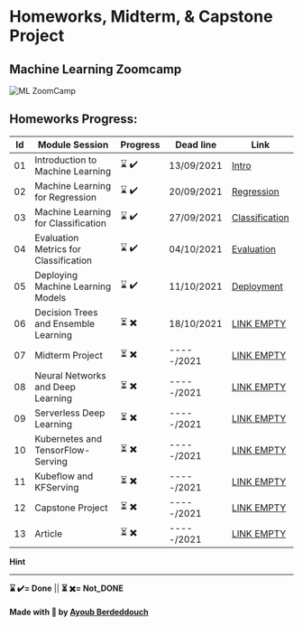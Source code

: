 # Homeworks, Midterm, & Capstone Project

## Machine Learning Zoomcamp


![ML ZoomCamp](https://github.com/alexeygrigorev/mlbookcamp-code/raw/master/images/zoomcamp.jpg)
## Homeworks Progress:
| Id | Module Session                                | Progress | Dead line    | Link               |
|----|-----------------------------------------------|----------|--------------|--------------------|
|01  | Introduction to Machine Learning              | ⌛ ✔️    | 13/09/2021   | [Intro]()         |
|02  | Machine Learning for Regression               | ⌛ ✔️    | 20/09/2021   | [Regression]()|
|03  | Machine Learning for Classification           | ⌛ ✔️    | 27/09/2021   | [Classification]()|
|04  | Evaluation Metrics for Classification         | ⌛ ✔️    | 04/10/2021   | [Evaluation]()|
|05  | Deploying Machine Learning Models             | ⌛ ✔️    | 11/10/2021   | [Deployment]()|
|06  | Decision Trees and Ensemble Learning          | ⏳ ✖️    | 18/10/2021   | [LINK EMPTY]()|
|07  | Midterm Project                               | ⏳ ✖️    | -----/2021   | [LINK EMPTY]()|
|08  | Neural Networks and Deep Learning             | ⏳ ✖️    | -----/2021   | [LINK EMPTY]()|
|09  | Serverless Deep Learning                      | ⏳ ✖️    | -----/2021   | [LINK EMPTY]()|
|10  | Kubernetes and TensorFlow-Serving             | ⏳ ✖️    | -----/2021   | [LINK EMPTY]()|
|11  | Kubeflow and KFServing                        | ⏳ ✖️    | -----/2021   | [LINK EMPTY]()|
|12  | Capstone Project                              | ⏳ ✖️    | -----/2021   | [LINK EMPTY]()|
|13  | Article                                       | ⏳ ✖️    | -----/2021   | [LINK EMPTY]()|



 


**Hint**

---

__⌛ ✔️= Done__ ||  __⏳ ✖️= Not_DONE__


#### Made with 💟 by [Ayoub Berdeddouch](https://github.com/ayoub-berdeddouch)
